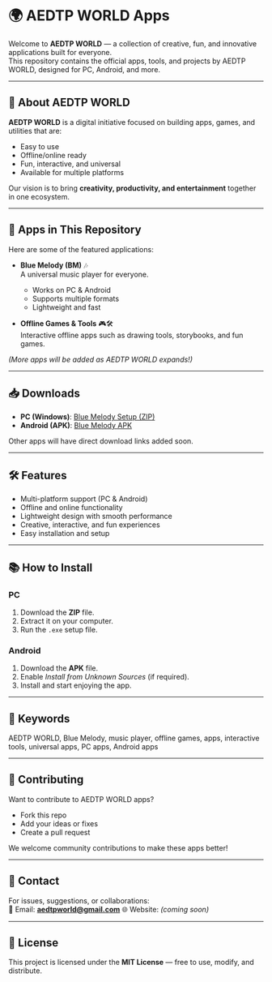 # 🌍 AEDTP WORLD Apps

Welcome to **AEDTP WORLD** — a collection of creative, fun, and innovative applications built for everyone.  
This repository contains the official apps, tools, and projects by AEDTP WORLD, designed for PC, Android, and more.

---

## 🚀 About AEDTP WORLD
**AEDTP WORLD** is a digital initiative focused on building apps, games, and utilities that are:
- Easy to use
- Offline/online ready
- Fun, interactive, and universal
- Available for multiple platforms

Our vision is to bring **creativity, productivity, and entertainment** together in one ecosystem.

---

## 📱 Apps in This Repository
Here are some of the featured applications:

- **Blue Melody (BM)** 🎶  
  A universal music player for everyone.  
  - Works on PC & Android  
  - Supports multiple formats  
  - Lightweight and fast  

- **Offline Games & Tools** 🎮🛠  
  Interactive offline apps such as drawing tools, storybooks, and fun games.  

*(More apps will be added as AEDTP WORLD expands!)*

---

## 📥 Downloads
- **PC (Windows)**: [Blue Melody Setup (ZIP)](https://archive.org/download/bluemelodysetup/Blue%20Melody%20Setup.zip)  
- **Android (APK)**: [Blue Melody APK](https://www.webintoapp.com/download/apk/909126/app-release.apk)  

Other apps will have direct download links added soon.

---

## 🛠️ Features
- Multi-platform support (PC & Android)  
- Offline and online functionality  
- Lightweight design with smooth performance  
- Creative, interactive, and fun experiences  
- Easy installation and setup  

---

## 📚 How to Install
### PC
1. Download the **ZIP** file.  
2. Extract it on your computer.  
3. Run the `.exe` setup file.  

### Android
1. Download the **APK** file.  
2. Enable *Install from Unknown Sources* (if required).  
3. Install and start enjoying the app.  

---

## 🔑 Keywords
AEDTP WORLD, Blue Melody, music player, offline games, apps, interactive tools, universal apps, PC apps, Android apps

---

## 🤝 Contributing
Want to contribute to AEDTP WORLD apps?  
- Fork this repo  
- Add your ideas or fixes  
- Create a pull request  

We welcome community contributions to make these apps better!

---

## 📧 Contact
For issues, suggestions, or collaborations:  
📩 Email: **aedtpworld@gmail.com** 
🌐 Website: *(coming soon)*  

---

## 📄 License
This project is licensed under the **MIT License** — free to use, modify, and distribute.
